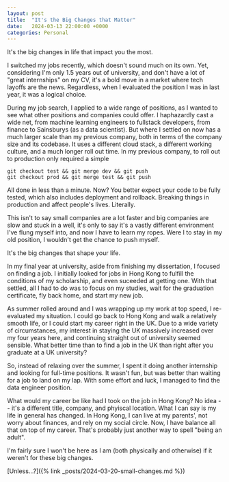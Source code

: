 ```yaml
---
layout: post
title:  "It's the Big Changes that Matter"
date:   2024-03-13 22:00:00 +0000
categories: Personal
---
```


It's the big changes in life that impact you the most.

I switched my jobs recently, which doesn't sound much on its own. Yet, considering I'm only 1.5 years out of university, and don't have a lot of "great internships" on my CV, it's a bold move in a market where tech layoffs are the news. Regardless, when I evaluated the position I was in last year, it was a logical choice.

During my job search, I applied to a wide range of positions, as I wanted to see what other positions and companies could offer. I haphazardly cast a wide net, from machine learning engineers to fullstack developers, from finance to Sainsburys (as a data scientist). But where I settled on now has a much larger scale than my previous company, both in terms of the company size and its codebase. It uses a different cloud stack, a different working culture, and a much longer roll out time. In my previous company, to roll out to production only required a simple

```text
git checkout test && git merge dev && git push
git checkout prod && git merge test && git push
```

All done in less than a minute. Now? You better expect your code to be fully tested, which also includes deployment and rollback. Breaking things in production and affect people's lives. Literally.

This isn't to say small companies are a lot faster and big companies are slow and stuck in a well, it's only to say it's a vastly different environment I've flung myself into, and now I have to learn my ropes. Were I to stay in my old position, I wouldn't get the chance to push myself.

It's the big changes that shape your life.

In my final year at university, aside from finishing my dissertation, I focused on finding a job. I initially looked for jobs in Hong Kong to fulfill the conditions of my scholarship, and even suceeded at getting one. With that settled, all I had to do was to focus on my studies, wait for the graduation certificate, fly back home, and start my new job.

As summer rolled around and I was wrapping up my work at top speed<!--read frantically-->, I re-evaluated my situation. I could go back to Hong Kong and walk a relatively smooth life, or I could start my career right in the UK. Due to a wide variety of circumstances, my interest in staying the UK massively increased over my four years here, and continuing straight out of university seemed sensible. What better time than to find a job in the UK than right after you graduate at a UK university?

So, instead of relaxing over the summer, I spent it doing another internship and looking for full-time positions. It wasn't fun, but was better than waiting for a job to land on my lap. With some effort and luck, I managed to find the data engineer position.

What would my career be like had I took on the job in Hong Kong? No idea -- it's a different title, company, and phyiscal location. What I can say is my life in general has changed. In Hong Kong, I can live at my parents', not worry about finances, and rely on my social circle. Now, I have balance all that on top of my career. That's probably just another way to spell "being an adult".

I'm fairly sure I won't be here as I am (both physically and otherwise) if it weren't for these big changes.

[Unless...?]({% link _posts/2024-03-20-small-changes.md %})

